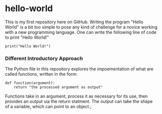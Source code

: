 # hello-world

This is my first repository here on GitHub.  Writing the program "Hello World" is a bit too simple to pose any kind of challenge for a novice working with a new programming language.  One can write the following line of code to print "Hello World!"

`print("Hello World!")`

### Different Introductory Approach

The Python file in this repository explores the impoementation of what are called functions, written in the form:

```
def function(argument):
    return "the processed argument as output"
```
Functions take in an argument, process it as necessary for its use, then provides an output via the return statment.  The output can take the shape of a variable, which can point to an object.;
